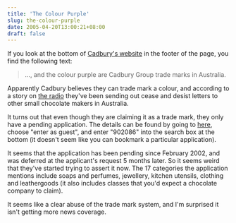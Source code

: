 ```yaml
---
title: 'The Colour Purple'
slug: the-colour-purple
date: 2005-04-20T13:00:21+08:00
draft: false
---
```


If you look at the bottom of [Cadbury\'s
website](http://www.cadbury.com.au/) in the footer of the page, you find
the following text:

> \..., and the colour purple are Cadbury Group trade marks in
> Australia.

Apparently Cadbury believes they can trade mark a colour, and according
to a story on [the radio](http://abc.net.au/triplej/hack/) they\'ve been
sending out cease and desist letters to other small chocolate makers in
Australia.

It turns out that even though they are claiming it as a trade mark, they
only have a pending application. The details can be found by going to
[here](http://pericles.ipaustralia.gov.au/atmoss/falcon.application_start),
choose \"enter as guest\", and enter \"902086\" into the search box at
the bottom (it doesn\'t seem like you can bookmark a particular
application).

It seems that the application has been pending since February 2002, and
was deferred at the applicant\'s request 5 months later. So it seems
weird that they\'ve started trying to assert it now. The 17 categories
the application mentions include soaps and perfumes, jewellery, kitchen
utensils, clothing and leathergoods (it also includes classes that
you\'d expect a chocolate company to claim).

It seems like a clear abuse of the trade mark system, and I\'m surprised
it isn\'t getting more news coverage.
